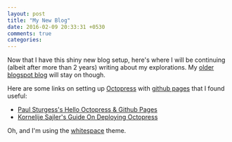 ```yaml
---
layout: post
title: "My New Blog"
date: 2016-02-09 20:33:31 +0530
comments: true
categories: 
---
```

Now that I have this shiny new blog setup, here's where I will be continuing (albeit after more than 2 years) writing about my explorations. 
My [older blogspot blog](http://kmmankad.blogspot.com) will stay on though.

Here are some links on setting up [Octopress](http://octopress.org/) with [github pages](https://pages.github.com/) that I found useful:

* [Paul Sturgess's Hello Octopress & Github Pages](http://paulsturgess.co.uk/blog/2013/04/24/hello-octopress-and-github-pages/)
* [Kornelije Sajler's Guide On Deploying Octopress](http://learnaholic.me/2012/10/10/deploying-octopress-to-github-pages-and-setting-custom-subdomain-cname/)

Oh, and I'm using the [whitespace](https://github.com/lucaslew/whitespace) theme.
